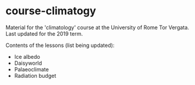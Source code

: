 # course-climatogy
Material for the 'climatology' course at the University of Rome Tor Vergata.
Last updated for the 2019 term.

Contents of the lessons (list being updated): 
- Ice albedo
- Daisyworld
- Palaeoclimate
- Radiation budget

